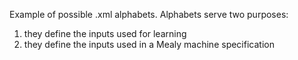 Example of possible .xml alphabets. Alphabets serve two purposes:
1. they define the inputs used for learning
2. they define the inputs used in a Mealy machine specification
